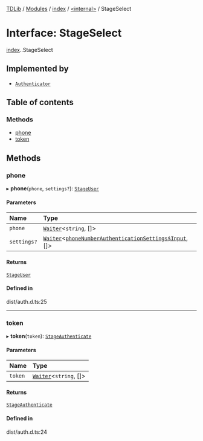 [TDLib](../README.md) / [Modules](../modules.md) / [index](../modules/index.md) / [<internal\>](../modules/index._internal_.md) / StageSelect

# Interface: StageSelect

[index](../modules/index.md).[<internal>](../modules/index._internal_.md).StageSelect

## Implemented by

- [`Authenticator`](../classes/index.Authenticator.md)

## Table of contents

### Methods

- [phone](index._internal_.StageSelect.md#phone)
- [token](index._internal_.StageSelect.md#token)

## Methods

### phone

▸ **phone**(`phone`, `settings?`): [`StageUser`](index._internal_.StageUser.md)

#### Parameters

| Name | Type |
| :------ | :------ |
| `phone` | [`Waiter`](../modules/index._internal_.md#waiter)<`string`, []\> |
| `settings?` | [`Waiter`](../modules/index._internal_.md#waiter)<[`phoneNumberAuthenticationSettings$Input`](../modules/index.types.default.md#phonenumberauthenticationsettings$input-1), []\> |

#### Returns

[`StageUser`](index._internal_.StageUser.md)

#### Defined in

dist/auth.d.ts:25

___

### token

▸ **token**(`token`): [`StageAuthenticate`](index._internal_.StageAuthenticate.md)

#### Parameters

| Name | Type |
| :------ | :------ |
| `token` | [`Waiter`](../modules/index._internal_.md#waiter)<`string`, []\> |

#### Returns

[`StageAuthenticate`](index._internal_.StageAuthenticate.md)

#### Defined in

dist/auth.d.ts:24
